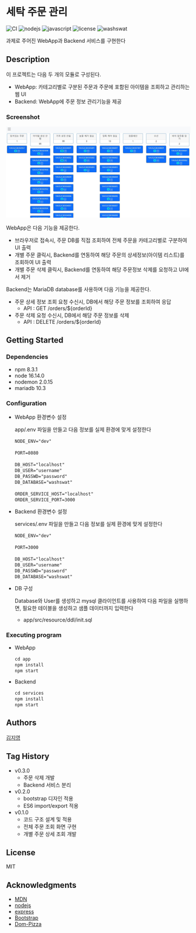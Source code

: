# 세탁 주문 관리
![CI](https://github.com/nodejs/nodejs.org/actions/workflows/ci.yml/badge.svg)
![nodejs](https://img.shields.io/badge/nodejs-%5E16.14.0-red)
![javascript](https://img.shields.io/badge/javascript-100%25-yellow)
![license](https://img.shields.io/badge/license-MIT-blue)
![washswat](https://img.shields.io/badge/wash-swat-green)


과제로 주어진 WebApp과 Backend 서비스를 구현한다

## Description

이 프로젝트는 다음 두 개의 모듈로 구성된다.
* WebApp: 카테고리별로 구분된 주문과 주문에 포함된 아이템을 조회하고 관리하는 웹 UI
* Backend: WebApp에 주문 정보 관리기능을 제공

### Screenshot

![screenshot](/app/src/resource/images/screenshot.JPG)

WebApp은 다음 기능을 제공한다.
* 브라우저로 접속시, 주문 DB를 직접 조회하여 전체 주문을 카테고리별로 구분하여 UI 출력
* 개별 주문 클릭시, Backend를 연동하여 해당 주문의 상세정보(아이템 리스트)를 조회하여 UI 출력
* 개별 주문 삭제 클릭시, Backend를 연동하여 해당 주문정보 삭제를 요청하고 UI에서 제거

Backend는 MariaDB database를 사용하며 다음 기능을 제공한다.
* 주문 상세 정보 조회 요청 수신시, DB에서 해당 주문 정보를 조회하여 응답
    * API : GET /orders/${orderId}
* 주문 삭제 요청 수신시, DB에서 해당 주문 정보를 삭제
    * API : DELETE /orders/${orderId}

## Getting Started

### Dependencies

* npm 8.3.1
* node 16.14.0
* nodemon 2.0.15
* mariadb 10.3

### Configuration

* WebApp 환경변수 설정

    app/.env 파일을 만들고 다음 정보를 실제 환경에 맞게 설정한다
    ```
    NODE_ENV="dev"

    PORT=8080

    DB_HOST="localhost"
    DB_USER="username"
    DB_PASSWD="password"
    DB_DATABASE="washswat"

    ORDER_SERVICE_HOST="localhost"
    ORDER_SERVICE_PORT=3000
    ````
* Backend 환경변수 설정

    services/.env 파일을 만들고 다음 정보를 실제 환경에 맞게 설정한다
    ```
    NODE_ENV="dev"

    PORT=3000

    DB_HOST="localhost"
    DB_USER="username"
    DB_PASSWD="password"
    DB_DATABASE="washswat"
    ````
* DB 구성

    Database와 User를 생성하고 mysql 클라이언트를 사용하여 다음 파일을 실행하면, 필요한 테이블을 생성하고 샘플 데이터까지 입력한다

    * app/src/resource/ddl/init.sql

### Executing program

* WebApp

    ```
    cd app
    npm install
    npm start
    ```
* Backend

    ```
    cd services
    npm install
    npm start
    ```

## Authors

[김지영](mailto:podomat.ex@gmail.com)

## Tag History

* v0.3.0
    * 주문 삭제 개발
    * Backend 서비스 분리
* v0.2.0
    * bootstrap 디자인 적용
    * ES6 import/export 적용
* v0.1.0
    * 코드 구조 설계 및 적용
    * 전체 주문 조회 화면 구현
    * 개별 주문 상세 조회 개발

## License

MIT

## Acknowledgments

* [MDN](https://developer.mozilla.org/)
* [nodejs](https://nodejs.org/)
* [express](https://expressjs.com/)
* [Bootstrap](https://getbootstrap.com/)
* [Dom-Pizza](https://gist.github.com/DomPizzie/7a5ff55ffa9081f2de27c315f5018afc)